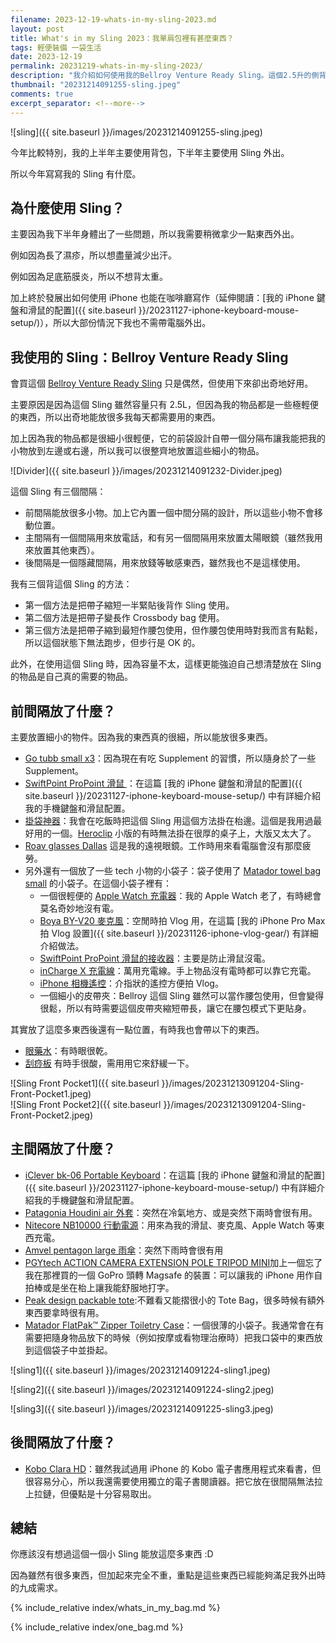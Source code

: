 ```yaml
---
filename: 2023-12-19-whats-in-my-sling-2023.md
layout: post
title: What's in my Sling 2023：我單肩包裡有甚麼東西？
tags: 輕便裝備 一袋生活
date: 2023-12-19
permalink: 20231219-whats-in-my-sling-2023/
description: "我介紹如何使用我的Bellroy Venture Ready Sling。這個2.5升的側背包雖小但能放許多日常用品。它採三段分隔設計：前間隔以分隔網整齊放置滑鼠、眼鏡等小配件，主間隔放電池、鍵盤、保暖外套，後間隔則放置電子電閱讀器。"
thumbnail: "20231214091255-sling.jpeg"
comments: true
excerpt_separator: <!--more-->
---
```


![sling]({{ site.baseurl }}/images/20231214091255-sling.jpeg)

今年比較特別，我的上半年主要使用背包，下半年主要使用 Sling 外出。

所以今年寫寫我的 Sling 有什麼。

<!--more-->

## 為什麼使用 Sling？

主要因為我下半年身體出了一些問題，所以我需要稍微拿少一點東西外出。

例如因為長了濕疹，所以想盡量減少出汗。

例如因為足底筋膜炎，所以不想背太重。

加上終於發展出如何使用 iPhone 也能在咖啡廳寫作（延伸閱讀：[我的 iPhone 鍵盤和滑鼠的配置]({{ site.baseurl }}/20231127-iphone-keyboard-mouse-setup/)），所以大部份情況下我也不需帶電腦外出。

## 我使用的 Sling：Bellroy Venture Ready Sling

會買這個 [Bellroy Venture Ready Sling](https://bellroy.com/products/venture-ready-sling?color=bronze&material=baida_nylon#slide-0) 只是偶然，但使用下來卻出奇地好用。

主要原因是因為這個 Sling 雖然容量只有 2.5L，但因為我的物品都是一些極輕便的東西，所以出奇地能放很多我每天都需要用的東西。

加上因為我的物品都是很細小很輕便，它的前袋設計自帶一個分隔布讓我能把我的小物放到左邊或右邊，所以我可以很整齊地放置這些細小的物品。

![Divider]({{ site.baseurl }}/images/20231214091232-Divider.jpeg)  

這個 Sling 有三個間隔：

- 前間隔能放很多小物。加上它內置一個中間分隔的設計，所以這些小物不會移動位置。
- 主間隔有一個間隔用來放電話，和有另一個間隔用來放置太陽眼鏡（雖然我用來放置其他東西）。
- 後間隔是一個隱藏間隔，用來放錢等敏感東西，雖然我也不是這樣使用。

我有三個背這個 Sling 的方法：

- 第一個方法是把帶子縮短一半緊貼後背作 Sling 使用。
- 第二個方法是把帶子變長作 Crossbody bag 使用。
- 第三個方法是把帶子縮到最短作腰包使用，但作腰包使用時對我而言有點鬆，所以這個狀態下無法跑步，但步行是 OK 的。

此外，在使用這個 Sling 時，因為容量不太，這樣更能強迫自己想清楚放在 Sling 的物品是自己真的需要的物品。

## 前間隔放了什麼？

主要放置細小的物件。因為我的東西真的很細，所以能放很多東西。

- [Go tubb small x3](https://www.humangear.com/shop/p/gotubb)：因為現在有吃 Supplement 的習慣，所以隨身於了一些 Supplement。
- [SwiftPoint ProPoint 滑鼠 ](https://www.swiftpoint.com/products/ergonomic-mice-propoint)：在這篇 [我的 iPhone 鍵盤和滑鼠的配置]({{ site.baseurl }}/20231127-iphone-keyboard-mouse-setup/) 中有詳細介紹我的手機鍵盤和滑鼠配置。
- [掛袋神器](https://shop.daisosingapore.com.sg/products/4991203178886)：我會在吃飯時把這個 Sling 用這個方法掛在枱邊。這個是我用過最好用的一個。[Heroclip](https://heroclip.co.uk) 小版的有時無法掛在很厚的桌子上，大版又太大了。
- [Roav glasses Dallas](https://www.roaveyewear.ca/products/dallas) 這是我的遠視眼鏡。工作時用來看電腦會沒有那麼疲勞。
- 另外還有一個放了一些 tech 小物的小袋子：袋子使用了 [Matador towel bag small](https://www.matadorequipment.com/collections/travel-towels/products/ultralight-travel-towel-small) 的小袋子。在這個小袋子裡有：
	- 一個很輕便的 [Apple Watch 充電器](https://a.co/d/dDz7rhL)：我的 Apple Watch 老了，有時總會莫名奇妙地沒有電。
	- [Boya BY-V20 麥克風](https://www.boya-mic.com/product/by-v20)：空閒時拍 Vlog 用，在這篇 [我的 iPhone Pro Max 拍 Vlog 設置]({{ site.baseurl }}/20231126-iphone-vlog-gear/) 有詳細介紹做法。
	- [SwiftPoint ProPoint 滑鼠的接收器](https://www.swiftpoint.com/products/ergonomic-mice-propoint)：主要是防止滑鼠沒電。
	- [inCharge X 充電線](https://rollingsquare.com/collections/black-friday-2023/products/incharge-x)：萬用充電線。手上物品沒有電時都可以靠它充電。
	- [iPhone 相機遙控](https://a.co/d/ePB1U9u)：介指狀的遙控方便拍 Vlog。
	- 一個細小的皮帶夾：Bellroy 這個 Sling 雖然可以當作腰包使用，但會變得很鬆，所以有時需要這個皮帶夾縮短帶長，讓它在腰包模式下更貼身。

其實放了這麼多東西後還有一點位置，有時我也會帶以下的東西。

- [眼藥水](https://rohto.com.hk/products/detail/2:?catid=115)：有時眼很乾。
- [刮痧板](https://www.sephora.hk/products/sephora-collection-rose-quartz-gua-sha/) 有時手很酸，需用用它來舒緩一下。

![Sling Front Pocket1]({{ site.baseurl }}/images/20231213091204-Sling-Front-Pocket1.jpeg)  
![Sling Front Pocket2]({{ site.baseurl }}/images/20231213091204-Sling-Front-Pocket2.jpeg)  

## 主間隔放了什麼？

- [iClever bk-06 Portable Keyboard](https://a.co/d/2wmhvjF)：在這篇 [我的 iPhone 鍵盤和滑鼠的配置]({{ site.baseurl }}/20231127-iphone-keyboard-mouse-setup/) 中有詳細介紹我的手機鍵盤和滑鼠配置。
- [Patagonia Houdini air 外套](https://www.patagonia.com.hk/products/mens-houdini-air-jacket-24010-blk)：突然在冷氣地方、或是突然下兩時會很有用。
- [Nitecore NB10000 行動電源](https://charger.nitecore.com/product/nb10000)：用來為我的滑鼠、麥克風、Apple Watch 等東西充電。
- [Amvel pentagon large 雨傘](https://amvel-umbrella-store.com/en-um/products/pentagon-large-79g-ultralight-folding-umbrella)：突然下雨時會很有用
- [PGYtech ACTION CAMERA EXTENSION POLE TRIPOD MINI](https://www.pgytech.com/products/pgytech-action-camera-extension-pole-tripod-mini-buy-online)加上一個忘了我在那裡買的一個 GoPro 頭轉 Magsafe 的裝置：可以讓我的 iPhone 用作自拍棒或是坐在枱上讓我能舒服地打字。
- [Peak design packable tote](https://www.peakdesign.com/products/packable-tote):不難看又能摺很小的 Tote Bag，很多時候有額外東西要拿時很有用。
- [Matador FlatPak™ Zipper Toiletry Case](https://www.matadorequipment.com/collections/toiletry-items-collection/products/flatpak-zipper-toiletry-case)：一個很薄的小袋子。我通常會在有需要把隨身物品放下的時候（例如按摩或看物理治療時）把我口袋中的東西放到這個袋子中並掛起。

![sling1]({{ site.baseurl }}/images/20231214091224-sling1.jpeg)  

![sling2]({{ site.baseurl }}/images/20231214091224-sling2.jpeg)  

![sling3]({{ site.baseurl }}/images/20231214091225-sling3.jpeg)  

## 後間隔放了什麼？

- [Kobo Clara HD](https://gl.kobobooks.com/products/kobo-clara-hd)：雖然我試過用 iPhone 的 Kobo 電子書應用程式來看書，但很容易分心，所以我還需要使用獨立的電子書閱讀器。把它放在很間隔無法拉上拉鏈，但優點是十分容易取出。

## 總結

你應該沒有想過這個一個小 Sling 能放這麼多東西 :D

因為雖然有很多東西，但加起來完全不重，重點是這些東西已經能夠滿足我外出時的九成需求。

{% include_relative index/whats_in_my_bag.md %}

{% include_relative index/one_bag.md %}


<!--
- [What's in my Sling 2023]({{ site.baseurl }}/20231219-whats-in-my-sling-2023/)
-->
